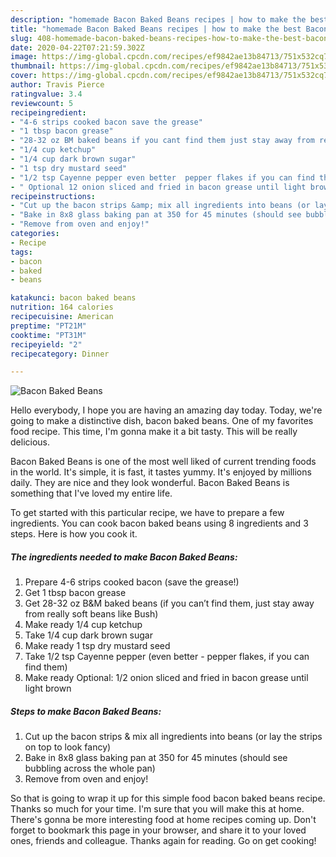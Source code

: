 ```yaml
---
description: "homemade Bacon Baked Beans recipes | how to make the best Bacon Baked Beans"
title: "homemade Bacon Baked Beans recipes | how to make the best Bacon Baked Beans"
slug: 408-homemade-bacon-baked-beans-recipes-how-to-make-the-best-bacon-baked-beans
date: 2020-04-22T07:21:59.302Z
image: https://img-global.cpcdn.com/recipes/ef9842ae13b84713/751x532cq70/bacon-baked-beans-recipe-main-photo.jpg
thumbnail: https://img-global.cpcdn.com/recipes/ef9842ae13b84713/751x532cq70/bacon-baked-beans-recipe-main-photo.jpg
cover: https://img-global.cpcdn.com/recipes/ef9842ae13b84713/751x532cq70/bacon-baked-beans-recipe-main-photo.jpg
author: Travis Pierce
ratingvalue: 3.4
reviewcount: 5
recipeingredient:
- "4-6 strips cooked bacon save the grease"
- "1 tbsp bacon grease"
- "28-32 oz BM baked beans if you cant find them just stay away from really soft beans like Bush"
- "1/4 cup ketchup"
- "1/4 cup dark brown sugar"
- "1 tsp dry mustard seed"
- "1/2 tsp Cayenne pepper even better  pepper flakes if you can find them"
- " Optional 12 onion sliced and fried in bacon grease until light brown"
recipeinstructions:
- "Cut up the bacon strips &amp; mix all ingredients into beans (or lay the strips on top to look fancy)"
- "Bake in 8x8 glass baking pan at 350 for 45 minutes (should see bubbling across the whole pan)"
- "Remove from oven and enjoy!"
categories:
- Recipe
tags:
- bacon
- baked
- beans

katakunci: bacon baked beans 
nutrition: 164 calories
recipecuisine: American
preptime: "PT21M"
cooktime: "PT31M"
recipeyield: "2"
recipecategory: Dinner

---
```



![Bacon Baked Beans](https://img-global.cpcdn.com/recipes/ef9842ae13b84713/751x532cq70/bacon-baked-beans-recipe-main-photo.jpg)

Hello everybody, I hope you are having an amazing day today. Today, we're going to make a distinctive dish, bacon baked beans. One of my favorites food recipe. This time, I'm gonna make it a bit tasty. This will be really delicious.

Bacon Baked Beans is one of the most well liked of current trending foods in the world. It's simple, it is fast, it tastes yummy. It's enjoyed by millions daily. They are nice and they look wonderful. Bacon Baked Beans is something that I've loved my entire life.




To get started with this particular recipe, we have to prepare a few ingredients. You can cook bacon baked beans using 8 ingredients and 3 steps. Here is how you cook it.

<!--inarticleads1-->

##### The ingredients needed to make Bacon Baked Beans:

1. Prepare 4-6 strips cooked bacon (save the grease!)
1. Get 1 tbsp bacon grease
1. Get 28-32 oz B&amp;M baked beans (if you can’t find them, just stay away from really soft beans like Bush)
1. Make ready 1/4 cup ketchup
1. Take 1/4 cup dark brown sugar
1. Make ready 1 tsp dry mustard seed
1. Take 1/2 tsp Cayenne pepper (even better - pepper flakes, if you can find them)
1. Make ready  Optional: 1/2 onion sliced and fried in bacon grease until light brown




<!--inarticleads2-->

##### Steps to make Bacon Baked Beans:

1. Cut up the bacon strips &amp; mix all ingredients into beans (or lay the strips on top to look fancy)
1. Bake in 8x8 glass baking pan at 350 for 45 minutes (should see bubbling across the whole pan)
1. Remove from oven and enjoy!




So that is going to wrap it up for this simple food bacon baked beans recipe. Thanks so much for your time. I'm sure that you will make this at home. There's gonna be more interesting food at home recipes coming up. Don't forget to bookmark this page in your browser, and share it to your loved ones, friends and colleague. Thanks again for reading. Go on get cooking!
